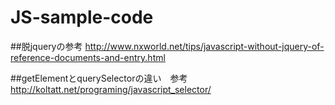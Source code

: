# JS-sample-code
##脱jqueryの参考
http://www.nxworld.net/tips/javascript-without-jquery-of-reference-documents-and-entry.html


##getElementとquerySelectorの違い　参考
http://koltatt.net/programing/javascript_selector/
